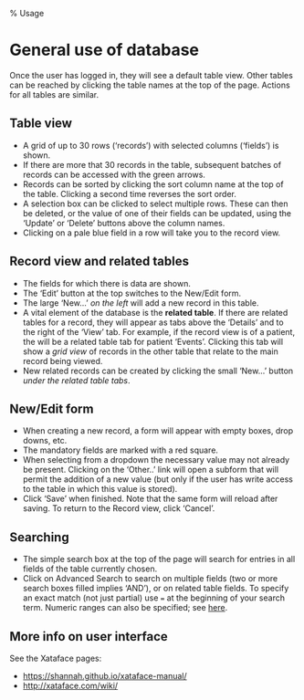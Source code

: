 % Usage

# General use of database

Once the user has logged in, they will see a default table view. Other
tables can be reached by clicking the table names at the top of the
page.  Actions for all tables are similar.

## Table view

 * A grid of up to 30 rows (‘records’) with selected columns (‘fields’)
   is shown. 
 * If there are more that 30 records in the table, subsequent
   batches of records can be accessed with the green arrows.
 * Records can be sorted by clicking the sort column name at the top
   of the table. Clicking a second time reverses the sort order.
 * A selection box can be clicked to select multiple rows. These can
   then be deleted, or the value of one of their fields can be
   updated, using the ‘Update’ or ‘Delete’ buttons above the column
   names.
 * Clicking on a pale blue field in a row will take you to the record view.

## Record view and related tables

 * The fields for which there is data are shown.
 * The ‘Edit’ button at the top switches to the New/Edit form.
 * The large ‘New...’ _on the left_ will add a new record in this table. 
 * A vital element of the database is the **related table**. If there
   are related tables for a record, they will appear as tabs above the
   ‘Details’ and to the right of the ‘View’ tab. For example, if the
   record view is of a patient, the will be a related table tab for
   patient ‘Events’. Clicking this tab will show a _grid view_ of
   records in the other table that relate to the main record being
   viewed. 
 * New related records can be created by clicking the small ‘New...’
   button _under the related table tabs_.
   
## New/Edit form

 * When creating a new record, a form will appear with empty boxes,
   drop downs, etc.
 * The mandatory fields are marked with a red square.
 * When selecting from a dropdown the necessary value may not already
   be present. Clicking on the ‘Other..’ link will open a subform that
   will permit the addition of a new value (but only if the user has
   write access to the table in which this value is stored).
 * Click ‘Save’ when finished. Note that the same form will reload
   after saving. To return to the Record view, click ‘Cancel’.
   
## Searching

 * The simple search box at the top of the page will search for
   entries in all fields of the table currently chosen.
 * Click on Advanced Search to search on multiple fields (two or more
   search boxes filled implies ‘AND’), or on related table fields. To
   specify an exact match (not just partial) use `=` at the beginning
   of your search term. Numeric ranges can also be specified; see
   [here][1].


## More info on user interface

See the Xataface pages:

 * <https://shannah.github.io/xataface-manual/>
 * <http://xataface.com/wiki/>

[1]: https://shannah.github.io/xataface-manual/#_finding_records_using_the_url
